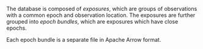 The database is composed of _exposures_, which are groups of observations with
a common epoch and observation location. The exposures are further grouped into
_epoch bundles_, which are exposures which have close epochs.

Each epoch bundle is a separate file in Apache Arrow format.
